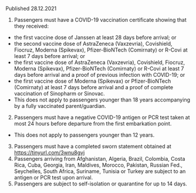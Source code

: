 Published 28.12.2021
1. Passengers must have a COVID-19 vaccination certificate showing that they received:
- the first vaccine dose of Janssen at least 28 days before arrival; or
- the second vaccine dose of AstraZeneca (Vaxzevria), Covishield, Fiocruz, Moderna (Spikevax), Pfizer-BioNTech (Comirnaty) or R-Covi at least 7 days before arrival; or
- the first vaccine dose of AstraZeneca (Vaxzevria), Covishield, Fiocruz, Moderna (Spikevax), Pfizer-BioNTech (Comirnaty) or R-Covi at least 7 days before arrival and a proof of previous infection with COVID-19; or
- the first vaccine dose of Moderna (Spikevax) or Pfizer-BioNTech (Comirnaty) at least 7 days before arrival and a proof of complete vaccination of Sinopharm or Sinovac.
- This does not apply to passengers younger than 18 years accompanying by a fully vaccinated parent/guardian.
2. Passengers must have a negative COVID-19 antigen or PCR test taken at most 24 hours before departure from the first embarkation point.
- This does not apply to passengers younger than 12 years.
3. Passengers must have a completed sworn statement obtained at <a href="https://tinyurl.com/3wnu8gvj">https://tinyurl.com/3wnu8gvj</a>
4. Passengers arriving from Afghanistan, Algeria, Brazil, Colombia, Costa Rica, Cuba, Georgia, Iran, Maldives, Morocco, Pakistan, Russian Fed., Seychelles, South Africa, Suriname, Tunisia or Turkey are subject to an antigen or PCR test upon arrival.
5. Passengers are subject to self-isolation or quarantine for up to 14 days.